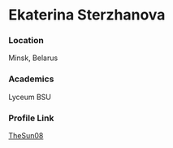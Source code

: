 # Ekaterina Sterzhanova

### Location

Minsk, Belarus

### Academics

Lyceum BSU

### Profile Link

[TheSun08](https://github.com/TheSun08)
